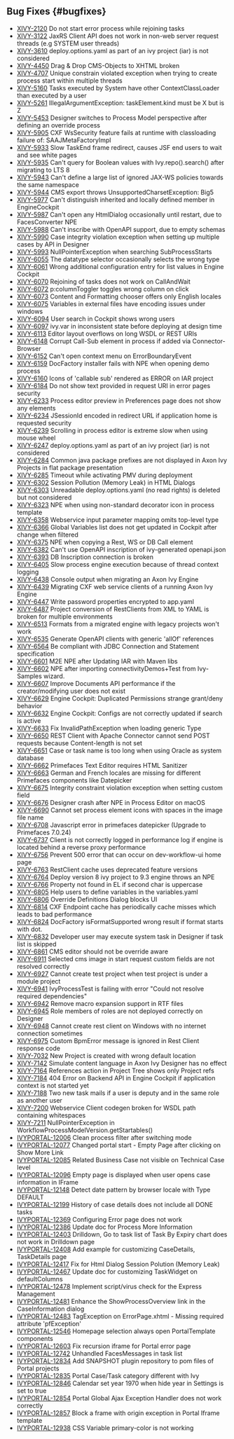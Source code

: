 ## Bug Fixes {#bugfixes}

* [XIVY-2120](https://1ivy.atlassian.net/browse/XIVY-2120) Do not start error process while rejoining tasks 
* [XIVY-3122](https://1ivy.atlassian.net/browse/XIVY-3122) JaxRS Client API does not work in non-web server request threads (e.g SYSTEM user threads) 
* [XIVY-3610](https://1ivy.atlassian.net/browse/XIVY-3610) deploy.options.yaml as part of an ivy project (iar) is not considered 
* [XIVY-4450](https://1ivy.atlassian.net/browse/XIVY-4450) Drag & Drop CMS-Objects to XHTML broken 
* [XIVY-4707](https://1ivy.atlassian.net/browse/XIVY-4707) Unique constrain violated exception when trying to create process start within multiple threads 
* [XIVY-5160](https://1ivy.atlassian.net/browse/XIVY-5160) Tasks executed by System have other ContextClassLoader than executed by a user 
* [XIVY-5261](https://1ivy.atlassian.net/browse/XIVY-5261) IllegalArgumentException: taskElement.kind must be X but is Z 
* [XIVY-5453](https://1ivy.atlassian.net/browse/XIVY-5453) Designer switches to Process Model perspective after defining an override process 
* [XIVY-5905](https://1ivy.atlassian.net/browse/XIVY-5905) CXF WsSecurity feature fails at runtime with classloading failure of: SAAJMetaFactoryImpl  
* [XIVY-5933](https://1ivy.atlassian.net/browse/XIVY-5933) Slow TaskEnd frame redirect, causes JSF end users to wait and see white pages 
* [XIVY-5935](https://1ivy.atlassian.net/browse/XIVY-5935) Can't query for Boolean values with Ivy.repo().search() after migrating to LTS 8 
* [XIVY-5943](https://1ivy.atlassian.net/browse/XIVY-5943) Can't define a large list of ignored JAX-WS policies towards the same namespace 
* [XIVY-5944](https://1ivy.atlassian.net/browse/XIVY-5944) CMS export throws UnsupportedCharsetException: Big5 
* [XIVY-5977](https://1ivy.atlassian.net/browse/XIVY-5977) Can't distinguish inherited and locally defined member in EngineCockpit 
* [XIVY-5987](https://1ivy.atlassian.net/browse/XIVY-5987) Can't open any HtmlDialog occasionally until restart, due to FacesConverter NPE 
* [XIVY-5988](https://1ivy.atlassian.net/browse/XIVY-5988) Can't inscribe with OpenAPI support, due to empty schemas 
* [XIVY-5990](https://1ivy.atlassian.net/browse/XIVY-5990) Case integrity violation exception when setting up multiple cases by API in Designer 
* [XIVY-5993](https://1ivy.atlassian.net/browse/XIVY-5993) NullPointerException when searching SubProcessStarts 
* [XIVY-6055](https://1ivy.atlassian.net/browse/XIVY-6055) The datatype selector occasionally selects the wrong type 
* [XIVY-6061](https://1ivy.atlassian.net/browse/XIVY-6061) Wrong additional configuration entry for list values in Engine Cockpit 
* [XIVY-6070](https://1ivy.atlassian.net/browse/XIVY-6070) Rejoining of tasks does not work on CallAndWait  
* [XIVY-6072](https://1ivy.atlassian.net/browse/XIVY-6072) p:columnToggler toggles wrong column on click 
* [XIVY-6073](https://1ivy.atlassian.net/browse/XIVY-6073) Content and Formatting chooser offers only English locales 
* [XIVY-6075](https://1ivy.atlassian.net/browse/XIVY-6075) Variables in external files have encoding issues under windows 
* [XIVY-6094](https://1ivy.atlassian.net/browse/XIVY-6094) User search in Cockpit shows wrong users 
* [XIVY-6097](https://1ivy.atlassian.net/browse/XIVY-6097) ivy.var in inconsistent state before deploying at design time 
* [XIVY-6113](https://1ivy.atlassian.net/browse/XIVY-6113) Editor layout overflows on long WSDL or REST URIs 
* [XIVY-6148](https://1ivy.atlassian.net/browse/XIVY-6148) Corrupt Call-Sub element in process if added via Connector-Browser 
* [XIVY-6152](https://1ivy.atlassian.net/browse/XIVY-6152) Can't open context menu on ErrorBoundaryEvent 
* [XIVY-6159](https://1ivy.atlassian.net/browse/XIVY-6159) DocFactory installer fails with NPE when opening demo process 
* [XIVY-6160](https://1ivy.atlassian.net/browse/XIVY-6160) Icons of 'callable sub' rendered as ERROR on IAR project 
* [XIVY-6184](https://1ivy.atlassian.net/browse/XIVY-6184) Do not show text provided in request URI in error pages <span class="badge badge-pill badge-success">security</span>
* [XIVY-6233](https://1ivy.atlassian.net/browse/XIVY-6233) Process editor preview in Preferences page does not show any elements 
* [XIVY-6234](https://1ivy.atlassian.net/browse/XIVY-6234) JSessionId encoded in redirect URL if application home is requested <span class="badge badge-pill badge-success">security</span>
* [XIVY-6239](https://1ivy.atlassian.net/browse/XIVY-6239) Scrolling in process editor is extreme slow when using mouse wheel 
* [XIVY-6247](https://1ivy.atlassian.net/browse/XIVY-6247) deploy.options.yaml as part of an ivy project (iar) is not considered 
* [XIVY-6284](https://1ivy.atlassian.net/browse/XIVY-6284) Common java package prefixes are not displayed in Axon Ivy Projects in flat package presentation 
* [XIVY-6285](https://1ivy.atlassian.net/browse/XIVY-6285) Timeout while activating PMV during deployment 
* [XIVY-6302](https://1ivy.atlassian.net/browse/XIVY-6302) Session Pollution (Memory Leak) in HTML Dialogs  
* [XIVY-6303](https://1ivy.atlassian.net/browse/XIVY-6303) Unreadable deploy.options.yaml (no read rights) is deleted but not considered 
* [XIVY-6323](https://1ivy.atlassian.net/browse/XIVY-6323) NPE when using non-standard decorator icon in process template 
* [XIVY-6358](https://1ivy.atlassian.net/browse/XIVY-6358) Webservice input parameter mapping omits top-level type 
* [XIVY-6366](https://1ivy.atlassian.net/browse/XIVY-6366) Global Variables list does not get updated in Cockpit after change when filtered 
* [XIVY-6375](https://1ivy.atlassian.net/browse/XIVY-6375) NPE when copying a Rest, WS or DB Call element 
* [XIVY-6382](https://1ivy.atlassian.net/browse/XIVY-6382) Can't use OpenAPI inscription of ivy-generated openapi.json 
* [XIVY-6393](https://1ivy.atlassian.net/browse/XIVY-6393) DB Inscription connection is broken 
* [XIVY-6405](https://1ivy.atlassian.net/browse/XIVY-6405) Slow process engine execution because of thread context logging 
* [XIVY-6438](https://1ivy.atlassian.net/browse/XIVY-6438) Console output when migrating an Axon Ivy Engine 
* [XIVY-6439](https://1ivy.atlassian.net/browse/XIVY-6439) Migrating CXF web service clients of a running Axon Ivy Engine  
* [XIVY-6447](https://1ivy.atlassian.net/browse/XIVY-6447) Write password properties encrypted to app.yaml 
* [XIVY-6487](https://1ivy.atlassian.net/browse/XIVY-6487) Project conversion of RestClients from XML to YAML is broken for multiple environments 
* [XIVY-6513](https://1ivy.atlassian.net/browse/XIVY-6513) Formats from a migrated engine with legacy projects won't work 
* [XIVY-6535](https://1ivy.atlassian.net/browse/XIVY-6535) Generate OpenAPI clients with generic 'allOf' references 
* [XIVY-6564](https://1ivy.atlassian.net/browse/XIVY-6564) Be compliant with JDBC Connection and Statement specification 
* [XIVY-6601](https://1ivy.atlassian.net/browse/XIVY-6601) M2E NPE after Updating IAR with Maven libs 
* [XIVY-6602](https://1ivy.atlassian.net/browse/XIVY-6602) NPE after importing connectivityDemos+Test from Ivy-Samples wizard. 
* [XIVY-6607](https://1ivy.atlassian.net/browse/XIVY-6607) Improve Documents API performance if the creator/modifying user does not exist 
* [XIVY-6629](https://1ivy.atlassian.net/browse/XIVY-6629) Engine Cockpit: Duplicated Permissions strange grant/deny behavior 
* [XIVY-6632](https://1ivy.atlassian.net/browse/XIVY-6632) Engine Cockpit: Configs are not correctly updated if search is active 
* [XIVY-6633](https://1ivy.atlassian.net/browse/XIVY-6633) Fix InvalidPathException when loading generic Type 
* [XIVY-6650](https://1ivy.atlassian.net/browse/XIVY-6650) REST Client with Apache Connector cannot send POST requests because Content-length is not set 
* [XIVY-6651](https://1ivy.atlassian.net/browse/XIVY-6651) Case or task name is too long when using Oracle as system database 
* [XIVY-6662](https://1ivy.atlassian.net/browse/XIVY-6662) Primefaces Text Editor requires HTML Sanitizer 
* [XIVY-6663](https://1ivy.atlassian.net/browse/XIVY-6663) German and French locales are missing for different Primefaces components like Datepicker 
* [XIVY-6675](https://1ivy.atlassian.net/browse/XIVY-6675) Integrity constraint violation exception when setting custom field 
* [XIVY-6676](https://1ivy.atlassian.net/browse/XIVY-6676) Designer crash after NPE in Process Editor on macOS 
* [XIVY-6690](https://1ivy.atlassian.net/browse/XIVY-6690) Cannot set process element icons with spaces in the image file name 
* [XIVY-6708](https://1ivy.atlassian.net/browse/XIVY-6708) Javascript error in primefaces datepicker (Upgrade to Primefaces 7.0.24) 
* [XIVY-6737](https://1ivy.atlassian.net/browse/XIVY-6737) Client is not correctly logged in performance log if engine is located behind a reverse proxy <span class="badge badge-pill badge-success">performance</span>
* [XIVY-6756](https://1ivy.atlassian.net/browse/XIVY-6756) Prevent 500 error that can occur on dev-workflow-ui home page 
* [XIVY-6763](https://1ivy.atlassian.net/browse/XIVY-6763) RestClient cache uses deprecated feature versions 
* [XIVY-6764](https://1ivy.atlassian.net/browse/XIVY-6764) Deploy version 8 ivy project to 9.3 engine throws an NPE 
* [XIVY-6766](https://1ivy.atlassian.net/browse/XIVY-6766) Property not found in EL if second char is uppercase 
* [XIVY-6805](https://1ivy.atlassian.net/browse/XIVY-6805) Help users to define variables in the variables.yaml 
* [XIVY-6806](https://1ivy.atlassian.net/browse/XIVY-6806) Override Definitions Dialog blocks UI 
* [XIVY-6814](https://1ivy.atlassian.net/browse/XIVY-6814) CXF Endpoint cache has periodically cache misses which leads to bad performance 
* [XIVY-6824](https://1ivy.atlassian.net/browse/XIVY-6824) DocFactory isFormatSupported wrong result if format starts with dot. 
* [XIVY-6832](https://1ivy.atlassian.net/browse/XIVY-6832) Developer user may execute system task in Designer if task list is skipped 
* [XIVY-6861](https://1ivy.atlassian.net/browse/XIVY-6861) CMS editor should not be override aware 
* [XIVY-6911](https://1ivy.atlassian.net/browse/XIVY-6911) Selected cms image in start request custom fields are not resolved correctly 
* [XIVY-6927](https://1ivy.atlassian.net/browse/XIVY-6927) Cannot create test project when test project is under a module project 
* [XIVY-6941](https://1ivy.atlassian.net/browse/XIVY-6941) IvyProcessTest is failing with error "Could not resolve required dependencies" 
* [XIVY-6942](https://1ivy.atlassian.net/browse/XIVY-6942) Remove macro expansion support in RTF files 
* [XIVY-6945](https://1ivy.atlassian.net/browse/XIVY-6945) Role members of roles are not deployed correctly on Designer 
* [XIVY-6948](https://1ivy.atlassian.net/browse/XIVY-6948) Cannot create rest client on Windows with no internet connection sometimes 
* [XIVY-6975](https://1ivy.atlassian.net/browse/XIVY-6975) Custom BpmError message is ignored in Rest Client response code 
* [XIVY-7032](https://1ivy.atlassian.net/browse/XIVY-7032) New Project is created with wrong default location 
* [XIVY-7142](https://1ivy.atlassian.net/browse/XIVY-7142) Simulate content language in Axon Ivy Designer has no effect 
* [XIVY-7164](https://1ivy.atlassian.net/browse/XIVY-7164) References action in Project Tree shows only Project refs 
* [XIVY-7184](https://1ivy.atlassian.net/browse/XIVY-7184) 404 Error on Backend API in Engine Cockpit if application context is not started yet 
* [XIVY-7188](https://1ivy.atlassian.net/browse/XIVY-7188) Two new task mails if a user is deputy and in the same role as another user 
* [XIVY-7200](https://1ivy.atlassian.net/browse/XIVY-7200) Webservice Client codegen broken for WSDL path containing whitespaces 
* [XIVY-7211](https://1ivy.atlassian.net/browse/XIVY-7211) NullPointerException in WorkflowProcessModelVersion.getStartables() 
* [IVYPORTAL-12006](https://1ivy.atlassian.net/browse/IVYPORTAL-12006) Clean process filter after switching mode 
* [IVYPORTAL-12077](https://1ivy.atlassian.net/browse/IVYPORTAL-12077) Changed portal start - Empty Page after clicking on Show More Link 
* [IVYPORTAL-12085](https://1ivy.atlassian.net/browse/IVYPORTAL-12085) Related Business Case not visible on Technical Case level 
* [IVYPORTAL-12096](https://1ivy.atlassian.net/browse/IVYPORTAL-12096) Empty page is displayed when user opens case information in IFrame 
* [IVYPORTAL-12148](https://1ivy.atlassian.net/browse/IVYPORTAL-12148) Detect date pattern by browser locale with Type DEFAULT 
* [IVYPORTAL-12199](https://1ivy.atlassian.net/browse/IVYPORTAL-12199) History of case details does not include all DONE tasks 
* [IVYPORTAL-12369](https://1ivy.atlassian.net/browse/IVYPORTAL-12369) Configuring Error page does not work 
* [IVYPORTAL-12386](https://1ivy.atlassian.net/browse/IVYPORTAL-12386) Update doc for Process More Information 
* [IVYPORTAL-12403](https://1ivy.atlassian.net/browse/IVYPORTAL-12403) Drilldown, Go to task list of Task By Expiry chart does not work in Drilldown page 
* [IVYPORTAL-12408](https://1ivy.atlassian.net/browse/IVYPORTAL-12408) Add example for customizing CaseDetails, TaskDetails page 
* [IVYPORTAL-12417](https://1ivy.atlassian.net/browse/IVYPORTAL-12417) Fix for Html Dialog Session Polution (Memory Leak) 
* [IVYPORTAL-12467](https://1ivy.atlassian.net/browse/IVYPORTAL-12467) Update doc for customizing TaskWidget on defaultColumns 
* [IVYPORTAL-12478](https://1ivy.atlassian.net/browse/IVYPORTAL-12478) Implement script/virus check for the Express Management 
* [IVYPORTAL-12481](https://1ivy.atlassian.net/browse/IVYPORTAL-12481) Enhance the ShowProcessOverview link in the CaseInformation dialog 
* [IVYPORTAL-12483](https://1ivy.atlassian.net/browse/IVYPORTAL-12483) TagException on ErrorPage.xhtml - Missing required attribute 'pfException' 
* [IVYPORTAL-12546](https://1ivy.atlassian.net/browse/IVYPORTAL-12546) Homepage selection always open PortalTemplate components 
* [IVYPORTAL-12603](https://1ivy.atlassian.net/browse/IVYPORTAL-12603) Fix recursion iframe for Portal error page 
* [IVYPORTAL-12742](https://1ivy.atlassian.net/browse/IVYPORTAL-12742) Unhandled FacesMessages in task list 
* [IVYPORTAL-12834](https://1ivy.atlassian.net/browse/IVYPORTAL-12834) Add SNAPSHOT plugin repository to pom files of Portal projects 
* [IVYPORTAL-12835](https://1ivy.atlassian.net/browse/IVYPORTAL-12835) Portal Case/Task category different with Ivy 
* [IVYPORTAL-12846](https://1ivy.atlassian.net/browse/IVYPORTAL-12846) Calendar set year 1970 when hide year in Settings is set to true 
* [IVYPORTAL-12854](https://1ivy.atlassian.net/browse/IVYPORTAL-12854) Portal Global Ajax Exception Handler does not work correctly 
* [IVYPORTAL-12857](https://1ivy.atlassian.net/browse/IVYPORTAL-12857) Block a frame with origin exception in Portal Iframe template 
* [IVYPORTAL-12938](https://1ivy.atlassian.net/browse/IVYPORTAL-12938) CSS Variable primary-color is not working 
